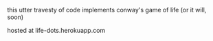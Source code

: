 this utter travesty of code implements conway's game of life (or it will, soon)

hosted at life-dots.herokuapp.com
